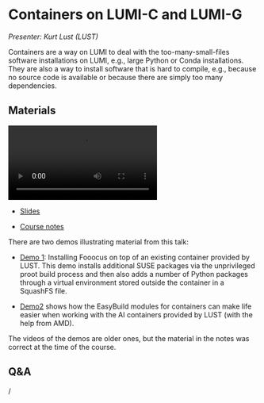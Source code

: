 # Containers on LUMI-C and LUMI-G

*Presenter: Kurt Lust (LUST)*

Containers are a way on LUMI to deal with the too-many-small-files software
installations on LUMI, e.g., large Python or Conda installations. They are also a 
way to install software that is hard to compile, e.g., because no source code is
available or because there are simply too many dependencies.


## Materials

<!--
Materials will be made available after the lecture
-->
<video src="https://462000265.lumidata.eu/2p3day-20250303/recordings/205-Containers.mp4" controls="controls"></video>
<!--
-   A video recording will follow.
-->

-   [Slides](https://462000265.lumidata.eu/2p3day-20250303/files/LUMI-2p3day-20250303-205-Containers.pdf)

-   [Course notes](205-Containers.md)

There are two demos illustrating material from this talk:

-   [Demo 1](Demo1.md): Installing Fooocus on top of an existing container provided by LUST.
    This demo installs additional SUSE packages via the unprivileged proot build process and 
    then also adds a number of Python packages through a virtual environment stored outside 
    the container in a SquashFS file.

-   [Demo2](Demo2.md) shows how the EasyBuild modules for containers can make life easier
    when working with the AI containers provided by LUST (with the help from AMD). 

The videos of the demos are older ones, but the material in the notes was correct at the time of
the course.


## Q&A

/
